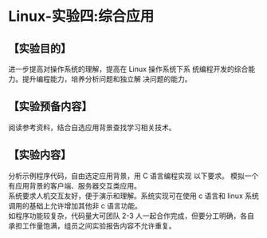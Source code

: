 # Linux-实验四:综合应用
## 【实验目的】 
进一步提高对操作系统的理解，提高在 Linux 操作系统下系
统编程开发的综合能力。提升编程能力，培养分析问题和独立解
决问题的能力。
## 【实验预备内容】 
阅读参考资料，结合自选应用背景查找学习相关技术。
## 【实验内容】 
分析示例程序代码，自由选定应用背景，用 C 语言编程实现
以下要求。
模拟一个有应用背景的客户端、服务器交互类应用。<br>
系统要求人机交互友好，便于演示和理解。系统实现可在使用 c 语言和 linux 系统调用的基础上允许增加其他非 c 语言功能。<br>
如程序功能较复杂，代码量大可团队 2-3 人一起合作完成，但要分工明确，各自承担工作量饱满，组员之间实验报告内容不允许重复。

